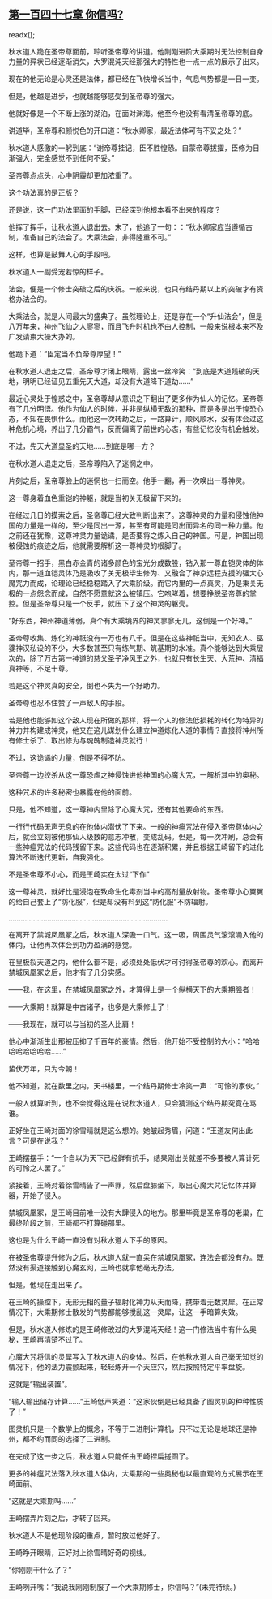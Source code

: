 ## [第一百四十七章 你信吗?](https://www.xxbiquge.com/11_11207/9096239.html)
readx();

  秋水道人跪在圣帝尊面前，聆听圣帝尊的讲道。他刚刚进阶大乘期时无法控制自身力量的异状已经逐渐消失，大罗混沌天经那强大的特性也一点一点的展示了出来。

  现在的他无论是心灵还是法体，都已经在飞快增长当中，气息气势都是一日一变。

  但是，他越是进步，也就越能够感受到圣帝尊的强大。

  他就好像是一个不断上涨的湖泊，在面对渊海。他至今也没有看清圣帝尊的底。

  讲道毕，圣帝尊和颜悦色的开口道：“秋水卿家，最近法体可有不妥之处？”

  秋水道人感激的一躬到底：“谢帝尊挂记，臣不胜惶恐。自蒙帝尊拔擢，臣修为日渐强大，完全感觉不到任何不妥。”

  圣帝尊点点头，心中阴霾却更加浓重了。

  这个功法真的是正版？

  还是说，这一门功法里面的手脚，已经深到他根本看不出来的程度？

  他挥了挥手，让秋水道人退出去。末了，他追了一句：：“秋水卿家应当遵循古制，准备自己的法会了。大乘法会，非得隆重不可。”

  这样，也算是鼓舞人心的手段吧。

  秋水道人一副受宠若惊的样子。

  法会，便是一个修士突破之后的庆祝。一般来说，也只有结丹期以上的突破才有资格办法会的。

  大乘法会，就是人间最大的盛典了。虽然理论上，还是存在一个“升仙法会”，但是八万年来，神州飞仙之人寥寥，而且飞升时机也不由人控制，一般来说根本来不及广发请柬大操大办的。

  他跪下道：“臣定当不负帝尊厚望！”

  在秋水道人退走之后，圣帝尊才闭上眼睛，露出一丝冷笑：“到底是大道残破的天地，明明已经证见五重先天大道，却没有大道降下道劫……”

  最近心灵处于惶惑之中，圣帝尊却从意识之下翻出了更多作为仙人的记忆。圣帝尊有了几分明悟。他作为仙人的时候，并非是纵横无敌的那种，而是多是出于惶恐心态，不知在畏惧什么。而他这一次转劫之后，一路算计，顺风顺水，没有体会过这种危机心境，养出了几分霸气，反而偏离了前世的心态，有些记忆没有机会触发。

  不过，先天大道显圣的天地……到底是哪一方？

  在秋水道人退走之后，圣帝尊陷入了迷惘之中。

  片刻之后，圣帝尊脸上的迷惘也一扫而空。他手一翻，再一次唤出一尊神灵。

  这一尊身着血色重铠的神躯，就是当初关无极留下来的。

  在经过几日的摸索之后，圣帝尊已经大致判断出来了。这尊神灵的力量和侵蚀他神国的力量是一样的，至少是同出一源，甚至有可能是同出而异名的同一种力量。他之前还在犹豫，这尊神灵力量诡谲，是否要将之炼入自己的神国。可是，神国出现被侵蚀的痕迹之后，他就需要解析这一尊神灵的根脚了。

  圣帝尊一招手，黑白赤金青的诸多颜色的宝光分成数股，钻入那一尊血铠灵体的体内，那一道血铠灵体乃是吸收了关无极毕生修为、又融合了神京远程支援的强大心魔咒力而成，论理论已经稳稳踏入了大乘阶级。而它内里的一点真灵，乃是秉关无极的一点怨念而成，自然不愿意就这么被镇压。它咆哮着，想要挣脱圣帝尊的掌控。但是圣帝尊只是一个反手，就压下了这个神灵的躯壳。

  “好东西，神州神道薄弱，真个有大乘境界的神灵寥寥无几，这倒是一个好神。”

  圣帝尊收集、炼化的神祇没有一万也有八千。但是在这些神祇当中，无知农人、巫婆神汉私设的不少，大多数甚至只有练气期、筑基期的水准。真个能够达到大乘层次的，除了万古第一神道的慈父圣子净风王之外，也就只有长生天、大荒神、清福真神等，不足十尊。

  若是这个神灵真的安全，倒也不失为一个好助力。

  圣帝尊也忍不住赞了一声敌人的手段。

  若是他也能够如这个敌人现在所做的那样，将一个人的修法低损耗的转化为特异的神力并构建成神灵，他又在这儿谋划什么建立神道炼化人道的事情？直接将神州所有修士杀了、取出修为与魂魄制造神灵就行！

  不过，这诡谲的力量，倒是不得不防。

  圣帝尊一边绞杀从这一尊恐虐之神侵蚀进他神国的心魔大咒，一解析其中的奥秘。

  这种咒术的许多秘密也暴露在他的面前。

  只是，他不知道，这一尊神内里除了心魔大咒，还有其他要命的东西。

  一行行代码无声无息的在他体内潜伏了下来。一般的神瘟咒法在侵入圣帝尊体内之后，就会立刻被他那仙人级数的意志冲散，变成乱码。但是，每一次冲刷，总会有一些神瘟咒法的代码残留下来。这些代码也在逐渐积累，并且根据王崎留下的进化算法不断迭代更新，自我强化。

  不是圣帝尊不小心，而是王崎实在太过“下作”

  这一尊神灵，就好比是浸泡在致命生化毒剂当中的高剂量放射物。圣帝尊小心翼翼的给自己套上了“防化服”，但是却没有料到这“防化服”不防辐射。

  ……………………………………………………………………

  在离开了禁城凤凰冢之后，秋水道人深吸一口气。这一吸，周围灵气滚滚涌入他的体内，让他再次体会到功力盈满的感觉。

  在皇极裂天道之内，他什么都不是，必须处处低伏才可讨得圣帝尊的欢心。而离开禁城凤凰冢之后，他才有了几分实感。

  ——我，在这里，在禁城凤凰冢之外，才算得上是一个纵横天下的大乘期强者！

  ——大乘期！就算是中古诸子，也多是大乘修士了！

  ——我现在，就可以与当初的圣人比肩！

  他心中渐渐生出那被压抑了千百年的豪情。然后，他开始不受控制的大小：“哈哈哈哈哈哈哈哈……”

  蛰伏万年，只为今朝！

  他不知道，就在数里之内，天书楼里，一个结丹期修士冷笑一声：“可怜的家伙。”

  一般人就算听到，也不会觉得这是在说秋水道人，只会猜测这个结丹期究竟在骂谁。

  正好坐在王崎对面的徐雪晴就是这么想的。她皱起秀眉，问道：“王道友何出此言？可是在说我？”

  王崎摆摆手：“一个自以为天下已经鲜有抗手，结果刚出关就差不多要被人算计死的可怜之人罢了。”

  紧接着，王崎对着徐雪晴告了一声罪，然后盘膝坐下，取出心魔大咒记忆体并算器，开始了侵入。

  禁城凤凰冢，是王崎目前唯一没有大肆侵入的地方。那里毕竟是圣帝尊的老巢，在最终阶段之前，王崎都不打算碰那里。

  这也是为什么王崎一直没有对秋水道人下手的原因。

  在被圣帝尊提升修为之后，秋水道人就一直呆在禁城凤凰冢，连法会都没有办。既然没有渠道接触到心魔玄网，王崎也就拿他毫无办法。

  但是，他现在走出来了。

  在王崎的操控下，无形无相的量子辐射化神力从天而降，携带着无数灵犀。在正常情况下，大乘期修士散发的气势都能够搅乱这一灵犀，让这一手暗算失效。

  但是，秋水道人修炼的是王崎修改过的大罗混沌天经！这一门修法当中有什么奥秘，王崎再清楚不过了。

  心魔大咒将信的灵犀写入了秋水道人的身体。然后，在他秋水道人自己毫无知觉的情况下，他的法力震颤起来，轻轻炼开一个天应穴，然后按照特定平率盘旋。

  这就是“输出装置”。

  “输入输出储存计算……”王崎低声笑道：“这家伙倒是已经具备了图灵机的种种性质了！”

  图灵机只是一个数学上的概念，不等于二进制计算机，只不过无论是地球还是神州，都不约而同的选择了二进制。

  在完成了这一步之后，秋水道人只能任由王崎捏扁搓圆了。

  更多的神瘟咒法落入秋水道人体内，大乘期的一些奥秘也以最直观的方式展示在王崎面前。

  “这就是大乘期吗……”

  王崎摆弄片刻之后，才转了回来。

  秋水道人不是他现阶段的重点，暂时放过他好了。

  王崎睁开眼睛，正好对上徐雪晴好奇的视线。

  “你刚刚干什么了？”

  王崎咧开嘴：“我说我刚刚制服了一个大乘期修士，你信吗？”(未完待续。)
